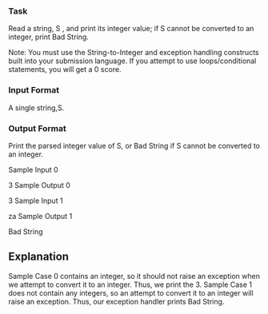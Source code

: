 ### Task
Read a string, S , and print its integer value; if S cannot be converted to an integer, print Bad String.

Note: You must use the String-to-Integer and exception handling constructs built into your submission language. If you attempt to use loops/conditional statements, you will get a 0  score.

### Input Format

A single string,S.


### Output Format

Print the parsed integer value of S, or Bad String if S cannot be converted to an integer.

Sample Input 0

3
Sample Output 0

3
Sample Input 1

za
Sample Output 1

Bad String
## Explanation

Sample Case 0 contains an integer, so it should not raise an exception when we attempt to convert it to an integer. Thus, we print the 3.
Sample Case 1 does not contain any integers, so an attempt to convert it to an integer will raise an exception. Thus, our exception handler prints Bad String.
